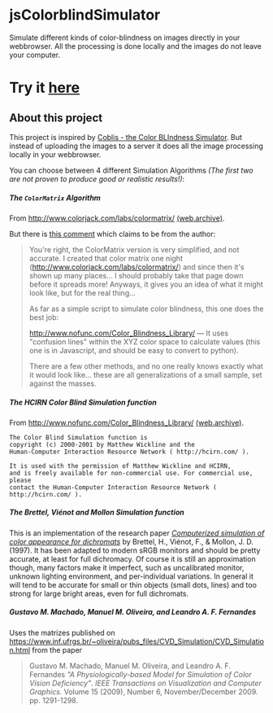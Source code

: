 # jsColorblindSimulator

Simulate different kinds of color-blindness on images directly in your webbrowser.
All the processing is done locally and the images do not leave your computer.

# Try it [here](http://mapeper.github.io/jsColorblindSimulator/)

## About this project
This project is inspired by [Coblis - the Color BLIndness Simulator](http://www.color-blindness.com/coblis-color-blindness-simulator/).
But instead of uploading the images to a server it does all the image processing locally in your webbrowser.

You can choose between 4 different Simulation Algorithms *(The first two are not proven to produce good or realistic results!)*:

##### The `ColorMatrix` Algorithm

From http://www.colorjack.com/labs/colormatrix/ [(web.archive)](http://web.archive.org/web/20081014161121/http://www.colorjack.com/labs/colormatrix/).

But there is [this comment](http://kaioa.com/node/75#comment-247) which claims to be from the author:
> You're right, the ColorMatrix version is very simplified, and not accurate. I created that color matrix one night (http://www.colorjack.com/labs/colormatrix/)
and since then it's shown up many places... I should probably take that page down before it spreads more! Anyways, it gives you an idea of what it might look
like, but for the real thing...
>
> As far as a simple script to simulate color blindness, this one does the best job:
>
> http://www.nofunc.com/Color_Blindness_Library/ — It uses "confusion lines" within the XYZ color space to calculate values (this one is in Javascript, and should be easy to convert to python).
>
> There are a few other methods, and no one really knows exactly what it would look like... these are all generalizations of a small sample, set against the masses.

##### The HCIRN Color Blind Simulation function
From http://www.nofunc.com/Color_Blindness_Library/ [(web.archive)](http://web.archive.org/web/20090318054431/http://www.nofunc.com/Color_Blindness_Library).

    The Color Blind Simulation function is
    copyright (c) 2000-2001 by Matthew Wickline and the
    Human-Computer Interaction Resource Network ( http://hcirn.com/ ).

    It is used with the permission of Matthew Wickline and HCIRN,
    and is freely available for non-commercial use. For commercial use, please
    contact the Human-Computer Interaction Resource Network ( http://hcirn.com/ ).

##### The Brettel, Viénot and Mollon Simulation function

This is an implementation of the research paper [_Computerized simulation of color appearance for dichromats_](http://vision.psychol.cam.ac.uk/jdmollon/papers/Dichromatsimulation.pdf) by Brettel, H., Viénot, F., & Mollon, J. D. (1997). It has been adapted to modern sRGB monitors and should be pretty accurate, at least for full dichromacy. Of course it is still an approximation though, many factors make it imperfect, such as uncalibrated monitor, unknown lighting environment, and per-individual variations. In general it will tend to be accurate for small or thin objects (small dots, lines) and too strong for large bright areas, even for full dichromats.

##### Gustavo M. Machado, Manuel M. Oliveira, and Leandro A. F. Fernandes

Uses the matrizes published on https://www.inf.ufrgs.br/~oliveira/pubs_files/CVD_Simulation/CVD_Simulation.html
from the paper
> Gustavo M. Machado, Manuel M. Oliveira, and Leandro A. F. Fernandes _"A Physiologically-based Model for Simulation of Color Vision Deficiency"_. *IEEE Transactions on Visualization and Computer Graphics.* Volume 15 (2009), Number 6, November/December 2009. pp. 1291-1298.

